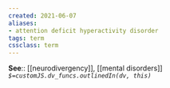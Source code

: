 ```yaml
---
created: 2021-06-07
aliases:
- attention deficit hyperactivity disorder
tags: term
cssclass: term
---
```


**See**:: [[neurodivergency]], [[mental disorders]]
*`$=customJS.dv_funcs.outlinedIn(dv, this)`*
